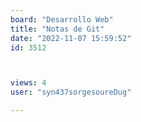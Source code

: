 ```yaml
---
board: "Desarrollo Web"
title: "Notas de Git"
date: "2022-11-07 15:59:52"
id: 3512



views: 4
user: "syn437sorgesoureDug"

---
```

